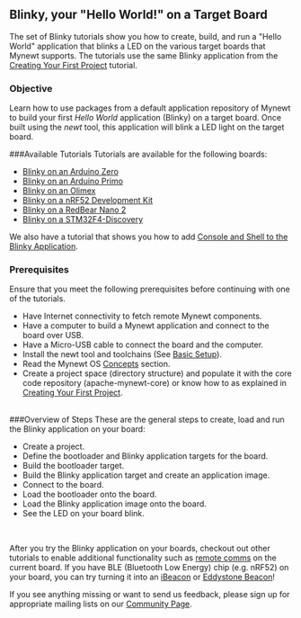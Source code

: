 ## Blinky, your "Hello World!" on a Target Board
The set of Blinky tutorials show you how to create, build, and run  a "Hello World" application that blinks a LED on the various target boards that Mynewt supports. The tutorials use the same Blinky application from the [Creating Your First Project](/os/get_started/project_create) tutorial.  

### Objective

Learn how to use packages from a default application repository of Mynewt to build your first *Hello World* application (Blinky) on a target board. Once built using the *newt* tool, this application will blink a LED light on the target board.

###Available Tutorials
Tutorials are available for the following boards:

* [Blinky on an Arduino Zero](/os/tutorials/arduino_zero.md)
* [Blinky on an Arduino Primo](/os/tutorials/blinky_primo.md)
* [Blinky on an Olimex](/os/tutorials/olimex.md)
* [Blinky on a nRF52 Development Kit](/os/tutorials/nRF52.md)
* [Blinky on a RedBear Nano 2](/os/tutorials/rbnano2.md)
* [Blinky on a STM32F4-Discovery](/os/tutorials/blinky_stm32f4disc.md)

We also have a tutorial that shows you how to add [Console and Shell to the Blinky Application](/os/tutorials/blinky_console.md).
<br>
### Prerequisites
Ensure that you meet the following prerequisites before continuing with one of the tutorials. 

* Have Internet connectivity to fetch remote Mynewt components.
* Have a computer to build a Mynewt application and connect to the board over USB.
* Have a Micro-USB cable to connect the board and the computer.
* Install the newt tool and toolchains (See [Basic Setup](/os/get_started/get_started.md)).
* Read the Mynewt OS [Concepts](/os/get_started/vocabulary.md) section. 
* Create a project space (directory structure) and populate it with the core code repository (apache-mynewt-core) or know how to as explained in [Creating Your First Project](/os/get_started/project_create).
<br>
###Overview of Steps
These are the general steps to create, load and run the Blinky application on your board:

* Create a project.
* Define the bootloader and Blinky application targets for the board.
* Build the bootloader target.
* Build the Blinky application target and create an application image.
* Connect to the board.
* Load the bootloader onto the board.
* Load the Blinky application image onto the board.
* See the LED on your board blink.

<br>

After you try the Blinky application on your boards, checkout out other tutorials to enable additional functionality such as [remote comms](project-slinky.md) on the current board. If you have BLE (Bluetooth Low Energy) chip (e.g. nRF52) on your board, you can try turning it into an [iBeacon](ibeacon.md) or [Eddystone Beacon](eddystone.md)! 

If you see anything missing or want to send us feedback, please sign up for 
appropriate mailing lists on our [Community Page](../../community.md).
